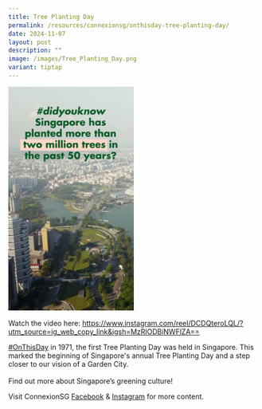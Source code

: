 ```yaml
---
title: Tree Planting Day
permalink: /resources/connexionsg/onthisday-tree-planting-day/
date: 2024-11-07
layout: post
description: ""
image: /images/Tree_Planting_Day.png
variant: tiptap
---
```

<p></p>
<div class="isomer-image-wrapper">
<img style="width: 50%;" height="auto" width="100%" alt="Tree Planting Day" src="/images/Tree_Planting_Day_Cover.png">
</div>
<p>Watch the video here: <a href="https://www.instagram.com/reel/DCDQteroLQL/?utm_source=ig_web_copy_link&amp;igsh=MzRlODBiNWFlZA==" rel="noopener noreferrer nofollow" target="_blank">https://www.instagram.com/reel/DCDQteroLQL/?utm_source=ig_web_copy_link&amp;igsh=MzRlODBiNWFlZA==</a>
</p>
<p><a href="https://www.instagram.com/explore/tags/onthisday/" class="x1i10hfl xjbqb8w x1ejq31n xd10rxx x1sy0etr x17r0tee x972fbf xcfux6l x1qhh985 xm0m39n x9f619 x1ypdohk xt0psk2 xe8uvvx xdj266r x11i5rnm xat24cr x1mh8g0r xexx8yu x4uap5 x18d9i69 xkhd6sd x16tdsg8 x1hl2dhg xggy1nq x1a2a7pz  _aa9_ _a6hd" rel="noopener noreferrer nofollow" target="_blank">#OnThisDay</a> in
1971, the first Tree Planting Day was held in Singapore. This marked the
beginning of Singapore's annual Tree Planting Day and a step closer to
our vision of a Garden City.
<br>
<br>Find out more about Singapore’s greening culture!</p>
<p>Visit ConnexionSG <a href="https://www.facebook.com/ConnexionSG" rel="noopener noreferrer nofollow" target="_blank">Facebook</a> &amp; <a href="https://www.instagram.com/connexionsg/" rel="noopener noreferrer nofollow" target="_blank">Instagram</a> for
more content.</p>